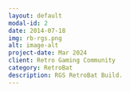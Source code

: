 ```yaml
---
layout: default
modal-id: 2
date: 2014-07-18
img: rb-rgs.png
alt: image-alt
project-date: Mar 2024
client: Retro Gaming Community
category: RetroBat
description: RGS RetroBat Build.
---
```

